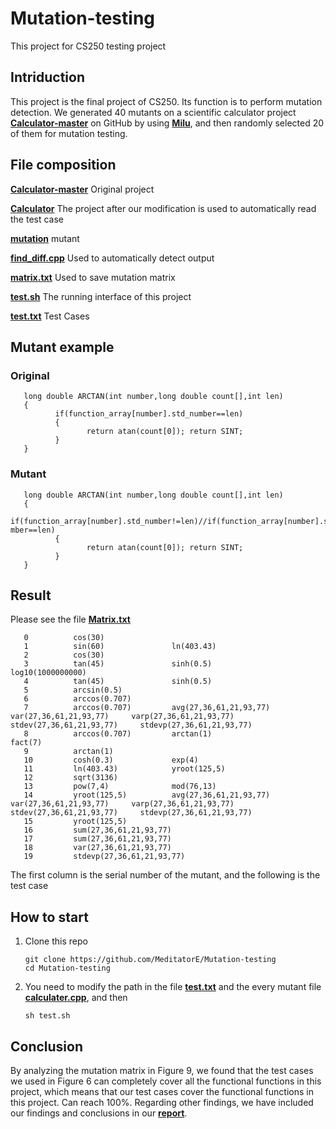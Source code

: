 # Mutation-testing
This project for CS250  testing project
## Intriduction
This project is the final project of CS250. Its function is to perform mutation detection. We generated 40 mutants on a scientific calculator project [**Calculator-master**](https://github.com/nefuddos/Calculater) on GitHub by using [**Milu**](https://github.com/yuejia/Milu), and then randomly selected 20 of them for mutation testing.
## File composition
[**Calculator-master**](https://github.com/MeditatorE/Mutation-testing/tree/main/Calculater-master)
Original project

[**Calculator**](https://github.com/MeditatorE/Mutation-testing/blob/main/Calculator)
The project after our modification is used to automatically read the test case

[**mutation**](https://github.com/MeditatorE/Mutation-testing/blob/main/mutation)
mutant

[**find_diff.cpp**](https://github.com/MeditatorE/Mutation-testing/blob/main/find_diff.cpp)
Used to automatically detect output

[**matrix.txt**](https://github.com/MeditatorE/Mutation-testing/blob/main/matrix.txt)
Used to save mutation matrix

[**test.sh**](https://github.com/MeditatorE/Mutation-testing/blob/main/test.sh)
The running interface of this project

[**test.txt**](https://github.com/MeditatorE/Mutation-testing/blob/main/test.txt)
Test Cases

## Mutant example
### Original
       long double ARCTAN(int number,long double count[],int len) 
       {
              if(function_array[number].std_number==len)
              {
                     return atan(count[0]); return SINT;
              } 
       }
### Mutant
       long double ARCTAN(int number,long double count[],int len) 
       {
              if(function_array[number].std_number!=len)//if(function_array[number].std_nu mber==len)
              {
                     return atan(count[0]); return SINT;
              } 
       }
## Result
Please see the file [**Matrix.txt**](https://github.com/MeditatorE/Mutation-testing/blob/main/matrix.txt)

       0          cos(30)
       1          sin(60)               ln(403.43)
       2          cos(30)
       3          tan(45)               sinh(0.5)                   log10(1000000000)
       4          tan(45)               sinh(0.5)
       5          arcsin(0.5)
       6          arccos(0.707)
       7          arccos(0.707)         avg(27,36,61,21,93,77)      var(27,36,61,21,93,77)     varp(27,36,61,21,93,77)      stdev(27,36,61,21,93,77)     stdevp(27,36,61,21,93,77)
       8          arccos(0.707)         arctan(1)                   fact(7)
       9          arctan(1)
       10         cosh(0.3)             exp(4)
       11         ln(403.43)            yroot(125,5)
       12         sqrt(3136)
       13         pow(7,4)              mod(76,13)
       14         yroot(125,5)          avg(27,36,61,21,93,77)      var(27,36,61,21,93,77)     varp(27,36,61,21,93,77)      stdev(27,36,61,21,93,77)     stdevp(27,36,61,21,93,77)
       15         yroot(125,5)
       16         sum(27,36,61,21,93,77)
       17         sum(27,36,61,21,93,77)
       18         var(27,36,61,21,93,77)
       19         stdevp(27,36,61,21,93,77)
The first column is the serial number of the mutant, and the following is the test case
## How to start
1. Clone this repo

       git clone https://github.com/MeditatorE/Mutation-testing
       cd Mutation-testing
       
2. You need to modify the path in the file [**test.txt**](https://github.com/MeditatorE/Mutation-testing/blob/main/test.sh) and the every mutant file [**calculater.cpp**](https://github.com/MeditatorE/Mutation-testing/blob/main/Calculator/Calculator.cpp), and then

       sh test.sh
       
## Conclusion
By analyzing the mutation matrix in Figure 9, we found that the test cases we used in Figure 6 can completely cover all the functional functions in this project, which means that our test cases cover the functional functions in this project. Can reach 100%. Regarding other findings, we have included our findings and conclusions in our [**report**](https://github.com/MeditatorE/Mutation-testing/blob/main/Calculator/Calculator.cpp).

